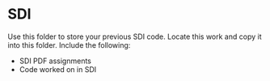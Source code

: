 # SDI

Use this folder to store your previous SDI code. Locate this work and copy it into this folder. Include the following:

- SDI PDF assignments
- Code worked on in SDI











